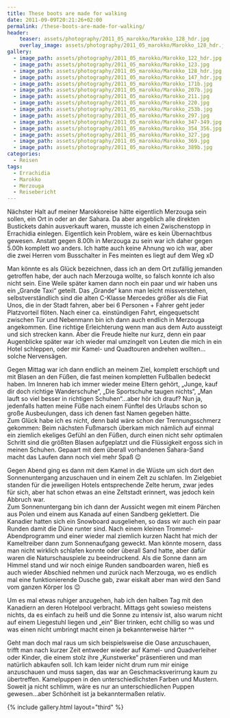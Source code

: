 ```yaml
---
title: These boots are made for walking
date: 2011-09-09T20:21:26+02:00
permalink: /these-boots-are-made-for-walking/
header:
    teaser: assets/photography/2011_05_marokko/Marokko_128_hdr.jpg
    overlay_image: assets/photography/2011_05_marokko/Marokko_128_hdr.jpg
gallery:
  - image_path: assets/photography/2011_05_marokko/Marokko_122_hdr.jpg
  - image_path: assets/photography/2011_05_marokko/Marokko_123.jpg
  - image_path: assets/photography/2011_05_marokko/Marokko_128_hdr.jpg
  - image_path: assets/photography/2011_05_marokko/Marokko_147_hdr.jpg
  - image_path: assets/photography/2011_05_marokko/Marokko_171b.jpg
  - image_path: assets/photography/2011_05_marokko/Marokko_207b.jpg
  - image_path: assets/photography/2011_05_marokko/Marokko_211.jpg
  - image_path: assets/photography/2011_05_marokko/Marokko_220.jpg
  - image_path: assets/photography/2011_05_marokko/Marokko_253b.jpg
  - image_path: assets/photography/2011_05_marokko/Marokko_297.jpg
  - image_path: assets/photography/2011_05_marokko/Marokko_347-349.jpg
  - image_path: assets/photography/2011_05_marokko/Marokko_354_356.jpg
  - image_path: assets/photography/2011_05_marokko/Marokko_327.jpg
  - image_path: assets/photography/2011_05_marokko/Marokko_369.jpg
  - image_path: assets/photography/2011_05_marokko/Marokko_389b.jpg
categories:
  - Reisen
tags:
  - Errachidia
  - Marokko
  - Merzouga
  - Reisebericht
---
```

Nächster Halt auf meiner Marokkoreise hätte eigentlich Merzouga sein sollen, ein Ort in oder an der Sahara. 
Da aber angeblich alle direkten Bustickets dahin ausverkauft waren, musste ich einen Zwischenstopp in Errachidia einlegen. 
Eigentlich kein Problem, wäre es kein Übernachtbus gewesen. Anstatt gegen 8.00h in Merzouga zu sein war ich daher gegen 5.00h komplett wo anders. 
Ich hatte auch keine Ahnung wo ich war, aber die zwei Herren vom Busschalter in Fes meinten es liegt auf dem Weg xD  
  
Man könnte es als Glück bezeichnen, dass ich an dem Ort zufällig jemanden getroffen habe, der auch nach Merzouga wollte, 
so falsch konnte ich also nicht sein. Eine Weile später kamen dann noch ein paar und wir haben uns ein „Grande Taxi“ geteilt. 
Das „Grande“ kann man leicht missverstehen, selbstverständlich sind die alten C-Klasse Mercedes größer als die Fiat Unos, 
die in der Stadt fahren, aber bei 6 Personen + Fahrer geht jeder Platzvorteil flöten. Nach einer ca. einstündigen Fahrt, 
eingequetscht zwischen Tür und Nebenmann bin ich dann auch endlich in Merzouga angekommen. 
Eine richtige Erleichterung wenn man aus dem Auto aussteigt und sich strecken kann. 
Aber die Freude hielte nur kurz, denn ein paar Augenblicke später war ich wieder mal umzingelt von Leuten die mich in ein Hotel schleppen, 
oder mir Kamel- und Quadtouren andrehen wollten&#8230;solche Nervensägen.

Gegen Mittag war ich dann endlich an meinem Ziel, komplett erschöpft und mit Blasen an den Füßen, 
die fast meinen kompletten Fußballen bedeckt haben. Im Inneren hab ich immer wieder meine Eltern gehört, „Junge, kauf dir doch richtige Wanderschuhe“, 
„Die Sportschuhe taugen nichts“, „Man lauft so viel besser in richtigen Schuhen“…aber hör ich drauf? 
Nun ja, jedenfalls hatten meine Füße nach einem Fünftel des Urlaubs schon so große Ausbeulungen, dass ich denen fast Namen gegeben hätte.  
Zum Glück habe ich es nicht, denn bald wäre schon der Trennungsschmerz gekommen: 
Beim nächsten Fußmarsch überkam mich nämlich auf einmal ein ziemlich ekeliges Gefühl an den Füßen, 
durch einen nicht sehr optimalen Schritt sind die größten Blasen aufgeplatzt und die Flüssigkeit ergoss sich in meinen Schuhen. 
Gepaart mit dem überall vorhandenen Sahara-Sand macht das Laufen dann noch viel mehr Spaß 😉

Gegen Abend ging es dann mit dem Kamel in die Wüste um sich dort den Sonnenuntergang anzuschauen und in einem Zelt zu schlafen. 
Im Zielgebiet standen für die jeweiligen Hotels entsprechende Zelte herum, zwar jedes für sich, aber hat schon etwas an eine Zeltstadt erinnert, 
was jedoch kein Abbruch war.  
Zum Sonnenuntergang bin ich dann der Aussicht wegen mit einem Pärchen aus Polen und einem aus Kanada auf einen Sandberg geklettert. 
Die Kanadier hatten sich ein Snowboard ausgeliehen, so dass wir auch ein paar Runden damit die Düne runter sind. 
Nach einem kleinen Trommel-Abendprogramm und einer wieder mal ziemlich kurzen Nacht hat mich der Kameltreiber dann zum Sonnenaufgang geweckt. 
Man könnte mosern, dass man nicht wirklich schlafen konnte oder überall Sand hatte, aber dafür waren die Naturschauspiele zu beeindruckend. 
Als die Sonne dann am Himmel stand und wir noch einige Runden sandboarden waren, hieß es auch wieder Abschied nehmen und zurück nach Merzouga, 
wo es endlich mal eine funktionierende Dusche gab, zwar eiskalt aber man wird den Sand vom ganzen Körper los 😉  

Um es mal etwas ruhiger anzugehen, hab ich den halben Tag mit den Kanadiern an deren Hotelpool verbracht. Mittags geht sowieso meistens nichts, 
da es einfach zu heiß und die Sonne zu intensiv ist, also warum nicht auf einem Liegestuhl liegen und „ein“ Bier trinken, 
echt chillig so was und was einen nicht umbringt macht einen ja bekannterweise härter ^^

Geht man doch mal raus um sich beispielsweise die Oase anzuschauen, trifft man nach kurzer Zeit entweder wieder auf Kamel- und Quadverleiher oder Kinder, 
die einem stolz ihre „Kunstwerke“ präsentieren und man natürlich abkaufen soll. Ich kam leider nicht drum rum mir einige anzuschauen und muss sagen, 
das war an Geschmacksverirrung kaum zu übertreffen. Kamelpuppen in den unterschiedlichsten Farben und Mustern. 
Soweit ja nicht schlimm, wäre es nur an unterschiedlichen Puppen gewesen…aber Schönheit ist ja bekanntermaßen relativ.

{% include gallery.html layout="third" %}
